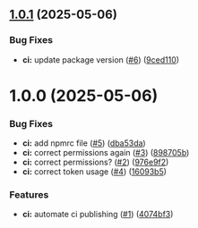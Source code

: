 ## [1.0.1](https://github.com/jbydeley/sonarr-mcp/compare/v1.0.0...v1.0.1) (2025-05-06)


### Bug Fixes

* **ci:** update package version ([#6](https://github.com/jbydeley/sonarr-mcp/issues/6)) ([9ced110](https://github.com/jbydeley/sonarr-mcp/commit/9ced110fae3d3c5d18fb1ebf3ed81997feb96c30))

# 1.0.0 (2025-05-06)


### Bug Fixes

* **ci:** add npmrc file ([#5](https://github.com/jbydeley/sonarr-mcp/issues/5)) ([dba53da](https://github.com/jbydeley/sonarr-mcp/commit/dba53da88db06cfd9cf8eb8957df8d5bc850d4f3))
* **ci:** correct permissions again ([#3](https://github.com/jbydeley/sonarr-mcp/issues/3)) ([898705b](https://github.com/jbydeley/sonarr-mcp/commit/898705bc89f97c91486f127288f8894ad9be1af1))
* **ci:** correct permissions? ([#2](https://github.com/jbydeley/sonarr-mcp/issues/2)) ([976e9f2](https://github.com/jbydeley/sonarr-mcp/commit/976e9f2a8b7654d4df3a608fa89a72600eef1139))
* **ci:** correct token usage ([#4](https://github.com/jbydeley/sonarr-mcp/issues/4)) ([16093b5](https://github.com/jbydeley/sonarr-mcp/commit/16093b54b35564000a3ee980b30ab230280ac4d5))


### Features

* **ci:** automate ci publishing ([#1](https://github.com/jbydeley/sonarr-mcp/issues/1)) ([4074bf3](https://github.com/jbydeley/sonarr-mcp/commit/4074bf37c2a978a706c40609d5946fb1c33ffa59))
